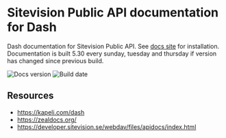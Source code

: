 # Sitevision Public API documentation for Dash

Dash documentation for Sitevision Public API. See [docs site](https://hampusn.github.io/sitevision-dash-docs) for installation.
Documentation is built 5.30 every sunday, tuesday and thursday if version has changed since previous build.

![Docs version](https://img.shields.io/badge/dynamic/json?url=https%3A%2F%2Fhampusn.github.io%2Fsitevision-dash-docs%2Fbuild.json&query=%24.version&label=Docs%20version&color=%2317cc78)
![Build date](https://img.shields.io/badge/dynamic/json?url=https%3A%2F%2Fhampusn.github.io%2Fsitevision-dash-docs%2Fbuild.json&query=%24.date&label=Build%20date&color=%23eb3366)

## Resources

* https://kapeli.com/dash
* https://zealdocs.org/
* https://developer.sitevision.se/webdav/files/apidocs/index.html
